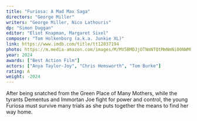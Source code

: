 ```yaml
---
title: "Furiosa: A Mad Max Saga"
directors: "George Miller"
writers: "George Miller, Nico Lathouris"
dp: "Simon Duggan"
editor: "Eliot Knapman, Margaret Sixel"
composer: "Tom Holkenborg (a.k.a. Junkie XL)"
link: https://www.imdb.com/title/tt12037194
photo: https://m.media-amazon.com/images/M/MV5BMDJjOTNmNTQtMmNmNi00NWM0LWFhZjYtMWRkNTAxZWE1YzBiXkEyXkFqcGc@._V1_FMjpg_UX1024_.jpg
year: 2024
awards: ["Best Action Film"]
actors: ["Anya Taylor-Joy", "Chris Hemsworth", "Tom Burke"]
rating: A
weight: -2024
---
```


After being snatched from the Green Place of Many Mothers, while the tyrants Dementus and Immortan Joe fight for power and control, the young Furiosa must survive many trials as she puts together the means to find her way home.
